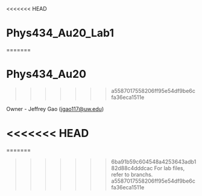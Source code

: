 <<<<<<< HEAD
# Phys434_Au20_Lab1
=======
# Phys434_Au20
>>>>>>> a5587017558206ff95e54df9be6cfa36eca1511e

Owner - Jeffrey Gao (jgao117@uw.edu)

<<<<<<< HEAD
=======
=======
>>>>>>> 6ba91b59c604548a4253643adb182d88c4dddcac
For lab files, refer to branchs.
>>>>>>> a5587017558206ff95e54df9be6cfa36eca1511e

